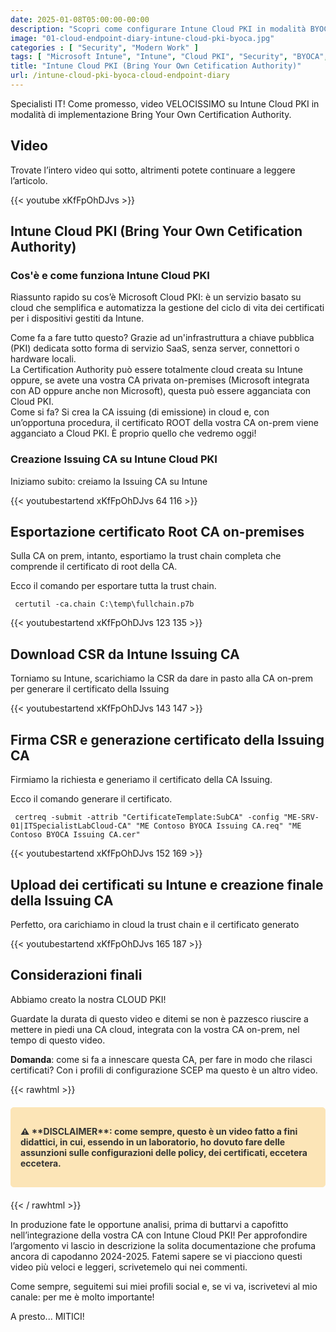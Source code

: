 ```yaml
---
date: 2025-01-08T05:00:00-00:00
description: "Scopri come configurare Intune Cloud PKI in modalità BYOCA. Guida passo-passo per semplificare la gestione dei certificati per dispositivi Intune, senza server locali. Video didattico con documentazione aggiornata."
image: "01-cloud-endpoint-diary-intune-cloud-pki-byoca.jpg"
categories : [ "Security", "Modern Work" ]
tags: [ "Microsoft Intune", "Intune", "Cloud PKI", "Security", "BYOCA", "Video", "Guida" ]
title: "Intune Cloud PKI (Bring Your Own Cetification Authority)"
url: /intune-cloud-pki-byoca-cloud-endpoint-diary
---
```

Specialisti IT! Come promesso, video VELOCISSIMO su Intune Cloud PKI in modalità di implementazione Bring Your Own Certification Authority.

## Video
Trovate l’intero video qui sotto, altrimenti potete continuare a leggere l’articolo.

{{< youtube xKfFpOhDJvs >}}

## Intune Cloud PKI (Bring Your Own Cetification Authority)

### Cos'è e come funziona Intune Cloud PKI
Riassunto rapido su cos’è Microsoft Cloud PKI: è un servizio basato su cloud che semplifica e automatizza la gestione del ciclo di vita dei certificati per i dispositivi gestiti da Intune.

Come fa a fare tutto questo? Grazie ad un'infrastruttura a chiave pubblica (PKI) dedicata sotto forma di servizio SaaS, senza server, connettori o hardware locali.  
La Certification Authority può essere totalmente cloud creata su Intune oppure, se avete una vostra CA privata on-premises (Microsoft integrata con AD oppure anche non Microsoft), questa può essere agganciata con Cloud PKI.  
Come si fa? Si crea la CA issuing (di emissione) in cloud e, con un’opportuna procedura, il certificato ROOT della vostra CA on-prem viene agganciato a Cloud PKI.
È proprio quello che vedremo oggi!

### Creazione Issuing CA su Intune Cloud PKI
Iniziamo subito: creiamo la Issuing CA su Intune

{{< youtubestartend xKfFpOhDJvs  64 116 >}}

## Esportazione certificato Root CA on-premises
Sulla CA on prem, intanto, esportiamo la trust chain completa che comprende il certificato di root della CA.

Ecco il comando per esportare tutta la trust chain.

   ```
    certutil -ca.chain C:\temp\fullchain.p7b
   ```

{{< youtubestartend xKfFpOhDJvs  123 135 >}}

## Download CSR da Intune Issuing CA
Torniamo su Intune, scarichiamo la CSR da dare in pasto alla CA on-prem per generare il certificato della Issuing

{{< youtubestartend xKfFpOhDJvs  143 147 >}}

## Firma CSR e generazione certificato della Issuing CA
Firmiamo la richiesta e generiamo il certificato della CA Issuing.

Ecco il comando generare il certificato.

   ```
    certreq -submit -attrib "CertificateTemplate:SubCA" -config "ME-SRV-01|ITSpecialistLabCloud-CA" "ME Contoso BYOCA Issuing CA.req" "ME Contoso BYOCA Issuing CA.cer"  
   ```  

{{< youtubestartend xKfFpOhDJvs  152 169 >}}

## Upload dei certificati su Intune e creazione finale della Issuing CA
Perfetto, ora carichiamo in cloud la trust chain e il certificato generato

{{< youtubestartend xKfFpOhDJvs  165 187 >}}

## Considerazioni finali
Abbiamo creato la nostra CLOUD PKI!

Guardate la durata di questo video e ditemi se non è pazzesco riuscire a mettere in piedi una CA cloud, integrata con la vostra CA on-prem, nel tempo di questo video.

**Domanda**: come si fa a innescare questa CA, per fare in modo che rilasci certificati? Con i profili di configurazione SCEP ma questo è un altro video.

{{< rawhtml >}}
  <div class="disclaimer-box" style="background-color:rgb(252, 229, 183); border: 1px solid rgb(252, 229, 183); padding: 15px; margin: 20px 0; border-radius: 5px; color: #333; font-weight: bold;">
    <p>⚠️ **DISCLAIMER**: come sempre, questo è un video fatto a fini didattici, in cui, essendo in un laboratorio, ho dovuto fare delle assunzioni sulle configurazioni delle policy, dei certificati, eccetera eccetera.</p>
  </div>
{{< / rawhtml >}}


In produzione fate le opportune analisi, prima di buttarvi a capofitto nell’integrazione della vostra CA con Intune Cloud PKI!
Per approfondire l’argomento vi lascio in descrizione la solita documentazione che profuma ancora di capodanno 2024-2025.
Fatemi sapere se vi piacciono questi video più veloci e leggeri, scrivetemelo qui nei commenti.

Come sempre, seguitemi sui miei profili social e, se vi va, iscrivetevi al mio canale: per me è molto importante!

A presto... MITICI!
